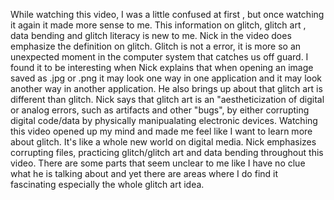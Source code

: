 While watching this video, I was a little confused at first , but once watching it again it made more sense to me. This information on glitch, glitch art , data bending and glitch literacy is new to me. Nick in the video does emphasize the definition on glitch. Glitch is not a error, it is more so an unexpected moment in the computer system that catches us off guard. I found it to be interesting when Nick explains that when opening an image saved as .jpg or .png it may look one way in one application and it may look another way in another application. He also brings up about that glitch art is different than glitch. Nick says that glitch art is an "aestheticization of digital or analog errors, such as artifacts and other "bugs", by either corrupting digital code/data by physically manipualating electronic devices. 
Watching this video opened up my mind and made me feel like I want to learn more about glitch. It's like a whole new world on digital media. Nick emphasizes corrupting files, practicing glitch/glitch art and data bending throughout this video. There are some parts that seem unclear to me like I have no clue what he is talking about and yet there are areas where I do find it fascinating especially the whole glitch art idea.
